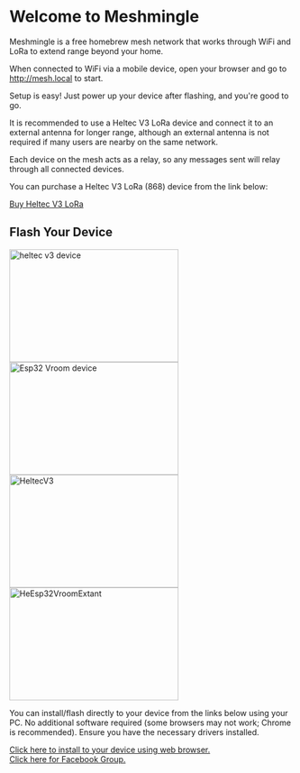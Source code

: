 <head>
    <meta charset="UTF-8">
    <meta name="viewport" content="width=device-width, initial-scale=1.0">
</head>
<body>
    <div class="container">
        <h1>Welcome to Meshmingle</h1>
        <p>Meshmingle is a free homebrew mesh network that works through WiFi and LoRa to extend range beyond your home.</p>
        <p>When connected to WiFi via a mobile device, open your browser and go to <a href="http://mesh.local">http://mesh.local</a> to start.</p>
        <p>Setup is easy! Just power up your device after flashing, and you're good to go.</p>
        <p>It is recommended to use a Heltec V3 LoRa device and connect it to an external antenna for longer range, although an external antenna is not required if many users are nearby on the same network.</p>
        <p>Each device on the mesh acts as a relay, so any messages sent will relay through all connected devices.</p>
        <p>You can purchase a Heltec V3 LoRa (868) device from the link below:</p>
        <a href="https://www.aliexpress.com/item/1005008177147021.html" class="button" target="_blank">Buy Heltec V3 LoRa</a>
        <h2>Flash Your Device</h2>
        <img src="heltecv3.jpg" alt="heltec v3 device" width="300" height="200">
        <img src="Esp32Vroom.jpg" alt="Esp32 Vroom device" width="300" height="200">
        <br>
        <img src="HeltecV3b.jpg" alt="HeltecV3" width="300" height="200">
        <img src="Esp32VroomExtAnt.jpg" alt="HeEsp32VroomExtant" width="300" height="200">
        <p>You can install/flash directly to your device from the links below using your PC. No additional software required (some browsers may not work; Chrome is recommended). Ensure you have the necessary drivers installed.</p>
        <a href="http://meshmingle.co.uk" class="button">Click here to install to your device using web browser.</a>
        <br>
        <a href="https://www.facebook.com/groups/903502501920003">Click here for Facebook Group.</a>                                                                                           
    </div>
</body>
